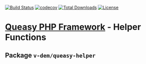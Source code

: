 [![Build Status](https://travis-ci.com/v-dem/queasy-helper.svg?branch=master)](https://travis-ci.com/v-dem/queasy-helper)
[![codecov](https://codecov.io/gh/v-dem/queasy-helper/branch/master/graph/badge.svg)](https://codecov.io/gh/v-dem/queasy-helper)
[![Total Downloads](https://poser.pugx.org/v-dem/queasy-helper/downloads)](https://packagist.org/packages/v-dem/queasy-helper)
[![License](https://poser.pugx.org/v-dem/queasy-helper/license)](https://packagist.org/packages/v-dem/queasy-helper)

# [Queasy PHP Framework](https://github.com/v-dem/queasy-helper/) - Helper Functions

## Package `v-dem/queasy-helper`

